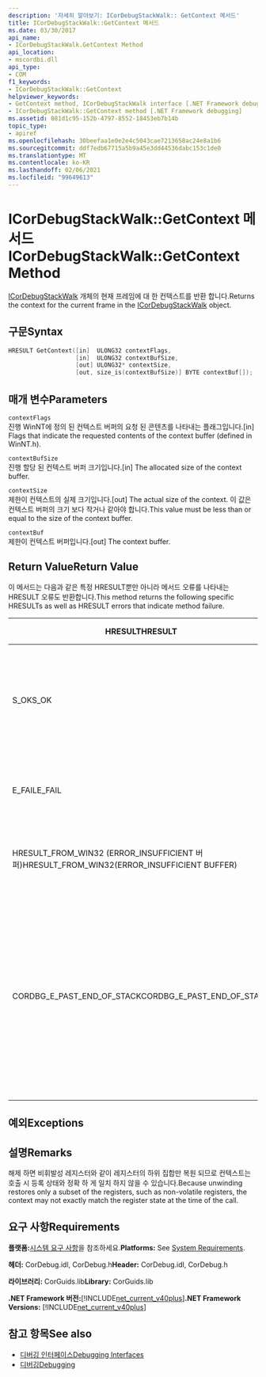 ```yaml
---
description: '자세히 알아보기: ICorDebugStackWalk:: GetContext 메서드'
title: ICorDebugStackWalk::GetContext 메서드
ms.date: 03/30/2017
api_name:
- ICorDebugStackWalk.GetContext Method
api_location:
- mscordbi.dll
api_type:
- COM
f1_keywords:
- ICorDebugStackWalk::GetContext
helpviewer_keywords:
- GetContext method, ICorDebugStackWalk interface [.NET Framework debugging]
- ICorDebugStackWalk::GetContext method [.NET Framework debugging]
ms.assetid: 081d1c95-152b-4797-8552-18453eb7b14b
topic_type:
- apiref
ms.openlocfilehash: 30beefaa1e0e2e4c5043cae7213658ac24e8a1b6
ms.sourcegitcommit: ddf7edb67715a5b9a45e3dd44536dabc153c1de0
ms.translationtype: MT
ms.contentlocale: ko-KR
ms.lasthandoff: 02/06/2021
ms.locfileid: "99649613"
---
```

# <a name="icordebugstackwalkgetcontext-method"></a><span data-ttu-id="e1290-103">ICorDebugStackWalk::GetContext 메서드</span><span class="sxs-lookup"><span data-stu-id="e1290-103">ICorDebugStackWalk::GetContext Method</span></span>

<span data-ttu-id="e1290-104">[ICorDebugStackWalk](icordebugstackwalk-interface.md) 개체의 현재 프레임에 대 한 컨텍스트를 반환 합니다.</span><span class="sxs-lookup"><span data-stu-id="e1290-104">Returns the context for the current frame in the [ICorDebugStackWalk](icordebugstackwalk-interface.md) object.</span></span>  
  
## <a name="syntax"></a><span data-ttu-id="e1290-105">구문</span><span class="sxs-lookup"><span data-stu-id="e1290-105">Syntax</span></span>  
  
```cpp  
HRESULT GetContext([in]  ULONG32 contextFlags,  
                   [in]  ULONG32 contextBufSize,  
                   [out] ULONG32* contextSize,  
                   [out, size_is(contextBufSize)] BYTE contextBuf[]);  
```  
  
## <a name="parameters"></a><span data-ttu-id="e1290-106">매개 변수</span><span class="sxs-lookup"><span data-stu-id="e1290-106">Parameters</span></span>  

 `contextFlags`  
 <span data-ttu-id="e1290-107">진행 WinNT에 정의 된 컨텍스트 버퍼의 요청 된 콘텐츠를 나타내는 플래그입니다.</span><span class="sxs-lookup"><span data-stu-id="e1290-107">[in] Flags that indicate the requested contents of the context buffer (defined in WinNT.h).</span></span>  
  
 `contextBufSize`  
 <span data-ttu-id="e1290-108">진행 할당 된 컨텍스트 버퍼 크기입니다.</span><span class="sxs-lookup"><span data-stu-id="e1290-108">[in] The allocated size of the context buffer.</span></span>  
  
 `contextSize`  
 <span data-ttu-id="e1290-109">제한이 컨텍스트의 실제 크기입니다.</span><span class="sxs-lookup"><span data-stu-id="e1290-109">[out] The actual size of the context.</span></span> <span data-ttu-id="e1290-110">이 값은 컨텍스트 버퍼의 크기 보다 작거나 같아야 합니다.</span><span class="sxs-lookup"><span data-stu-id="e1290-110">This value must be less than or equal to the size of the context buffer.</span></span>  
  
 `contextBuf`  
 <span data-ttu-id="e1290-111">제한이 컨텍스트 버퍼입니다.</span><span class="sxs-lookup"><span data-stu-id="e1290-111">[out] The context buffer.</span></span>  
  
## <a name="return-value"></a><span data-ttu-id="e1290-112">Return Value</span><span class="sxs-lookup"><span data-stu-id="e1290-112">Return Value</span></span>  

 <span data-ttu-id="e1290-113">이 메서드는 다음과 같은 특정 HRESULT뿐만 아니라 메서드 오류를 나타내는 HRESULT 오류도 반환합니다.</span><span class="sxs-lookup"><span data-stu-id="e1290-113">This method returns the following specific HRESULTs as well as HRESULT errors that indicate method failure.</span></span>  
  
|<span data-ttu-id="e1290-114">HRESULT</span><span class="sxs-lookup"><span data-stu-id="e1290-114">HRESULT</span></span>|<span data-ttu-id="e1290-115">설명</span><span class="sxs-lookup"><span data-stu-id="e1290-115">Description</span></span>|  
|-------------|-----------------|  
|<span data-ttu-id="e1290-116">S_OK</span><span class="sxs-lookup"><span data-stu-id="e1290-116">S_OK</span></span>|<span data-ttu-id="e1290-117">현재 프레임에 대 한 컨텍스트가 성공적으로 반환 되었습니다.</span><span class="sxs-lookup"><span data-stu-id="e1290-117">The context for the current frame was successfully returned.</span></span>|  
|<span data-ttu-id="e1290-118">E_FAIL</span><span class="sxs-lookup"><span data-stu-id="e1290-118">E_FAIL</span></span>|<span data-ttu-id="e1290-119">컨텍스트를 반환할 수 없습니다.</span><span class="sxs-lookup"><span data-stu-id="e1290-119">The context could not be returned.</span></span>|  
|<span data-ttu-id="e1290-120">HRESULT_FROM_WIN32 (ERROR_INSUFFICIENT 버퍼)</span><span class="sxs-lookup"><span data-stu-id="e1290-120">HRESULT_FROM_WIN32(ERROR_INSUFFICIENT BUFFER)</span></span>|<span data-ttu-id="e1290-121">컨텍스트 버퍼가 너무 작습니다.</span><span class="sxs-lookup"><span data-stu-id="e1290-121">The context buffer is too small.</span></span>|  
|<span data-ttu-id="e1290-122">CORDBG_E_PAST_END_OF_STACK</span><span class="sxs-lookup"><span data-stu-id="e1290-122">CORDBG_E_PAST_END_OF_STACK</span></span>|<span data-ttu-id="e1290-123">프레임 포인터가 이미 스택의 끝에 있습니다. 따라서 추가 프레임에는 액세스할 수 없습니다.</span><span class="sxs-lookup"><span data-stu-id="e1290-123">The frame pointer is already at the end of the stack; therefore, no additional frames can be accessed.</span></span>|  
  
## <a name="exceptions"></a><span data-ttu-id="e1290-124">예외</span><span class="sxs-lookup"><span data-stu-id="e1290-124">Exceptions</span></span>  
  
## <a name="remarks"></a><span data-ttu-id="e1290-125">설명</span><span class="sxs-lookup"><span data-stu-id="e1290-125">Remarks</span></span>  

 <span data-ttu-id="e1290-126">해제 하면 비휘발성 레지스터와 같이 레지스터의 하위 집합만 복원 되므로 컨텍스트는 호출 시 등록 상태와 정확 하 게 일치 하지 않을 수 있습니다.</span><span class="sxs-lookup"><span data-stu-id="e1290-126">Because unwinding restores only a subset of the registers, such as non-volatile registers, the context may not exactly match the register state at the time of the call.</span></span>  
  
## <a name="requirements"></a><span data-ttu-id="e1290-127">요구 사항</span><span class="sxs-lookup"><span data-stu-id="e1290-127">Requirements</span></span>  

 <span data-ttu-id="e1290-128">**플랫폼:**[시스템 요구 사항](../../get-started/system-requirements.md)을 참조하세요.</span><span class="sxs-lookup"><span data-stu-id="e1290-128">**Platforms:** See [System Requirements](../../get-started/system-requirements.md).</span></span>  
  
 <span data-ttu-id="e1290-129">**헤더:** CorDebug.idl, CorDebug.h</span><span class="sxs-lookup"><span data-stu-id="e1290-129">**Header:** CorDebug.idl, CorDebug.h</span></span>  
  
 <span data-ttu-id="e1290-130">**라이브러리:** CorGuids.lib</span><span class="sxs-lookup"><span data-stu-id="e1290-130">**Library:** CorGuids.lib</span></span>  
  
 <span data-ttu-id="e1290-131">**.NET Framework 버전:**[!INCLUDE[net_current_v40plus](../../../../includes/net-current-v40plus-md.md)]</span><span class="sxs-lookup"><span data-stu-id="e1290-131">**.NET Framework Versions:** [!INCLUDE[net_current_v40plus](../../../../includes/net-current-v40plus-md.md)]</span></span>  
  
## <a name="see-also"></a><span data-ttu-id="e1290-132">참고 항목</span><span class="sxs-lookup"><span data-stu-id="e1290-132">See also</span></span>

- [<span data-ttu-id="e1290-133">디버깅 인터페이스</span><span class="sxs-lookup"><span data-stu-id="e1290-133">Debugging Interfaces</span></span>](debugging-interfaces.md)
- [<span data-ttu-id="e1290-134">디버깅</span><span class="sxs-lookup"><span data-stu-id="e1290-134">Debugging</span></span>](index.md)
